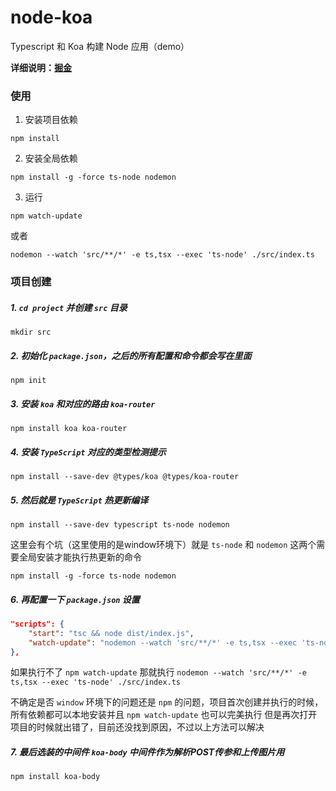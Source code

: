# node-koa
Typescript 和 Koa 构建 Node 应用（demo）

**详细说明：[掘金](https://juejin.im/post/5d5f630251882513cb48fd89)**

### 使用
1. 安装项目依赖
```
npm install
```
2. 安装全局依赖
```
npm install -g -force ts-node nodemon
```
3. 运行
```
npm watch-update
```
或者
```
nodemon --watch 'src/**/*' -e ts,tsx --exec 'ts-node' ./src/index.ts
```

### 项目创建
##### 1. `cd project` 并创建 `src` 目录
```
mkdir src
```
##### 2. 初始化 `package.json`，之后的所有配置和命令都会写在里面
```
npm init
```
##### 3. 安装 `koa` 和对应的路由 `koa-router`
```
npm install koa koa-router 
```
##### 4. 安装 `TypeScript` 对应的类型检测提示
```
npm install --save-dev @types/koa @types/koa-router 
```
##### 5. 然后就是 `TypeScript` 热更新编译 
```
npm install --save-dev typescript ts-node nodemon
```
这里会有个坑（这里使用的是window环境下）就是 `ts-node` 和 `nodemon` 这两个需要全局安装才能执行热更新的命令
```
npm install -g -force ts-node nodemon
```
##### 6. 再配置一下 `package.json` 设置
```json
"scripts": {
    "start": "tsc && node dist/index.js",
    "watch-update": "nodemon --watch 'src/**/*' -e ts,tsx --exec 'ts-node' ./src/index.ts"
},
```
如果执行不了 `npm watch-update` 那就执行 `nodemon --watch 'src/**/*' -e ts,tsx --exec 'ts-node' ./src/index.ts` 

不确定是否 `window` 环境下的问题还是 `npm` 的问题，项目首次创建并执行的时候，所有依赖都可以本地安装并且 `npm watch-update` 也可以完美执行
但是再次打开项目的时候就出错了，目前还没找到原因，不过以上方法可以解决

##### 7. 最后选装的中间件 `koa-body` 中间件作为解析POST传参和上传图片用 
```
npm install koa-body
```
